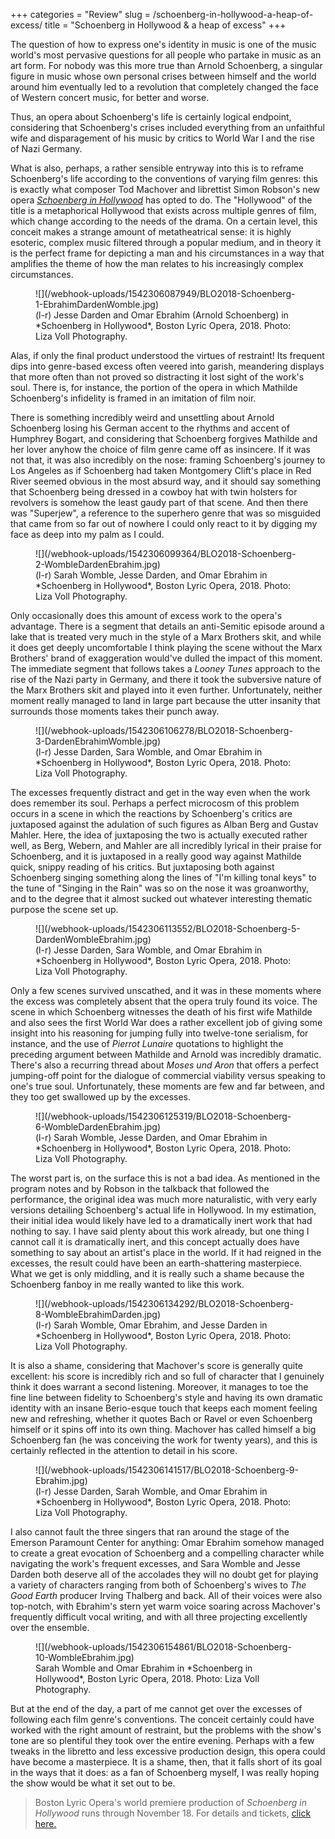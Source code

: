 +++
categories = "Review"
slug = /schoenberg-in-hollywood-a-heap-of-excess/
title = "Schoenberg in Hollywood &amp; a heap of excess"
+++

The question of how to express one's identity in music is one of the music world's most pervasive questions for all people who partake in music as an art form. For nobody was this more true than Arnold Schoenberg, a singular figure in music whose own personal crises between himself and the world around him eventually led to a revolution that completely changed the face of Western concert music, for better and worse. 

Thus, an opera about Schoenberg's life is certainly logical endpoint, considering that Schoenberg's crises included everything from an unfaithful wife and disparagement of his music by critics to World War I and the rise of Nazi Germany.

What is also, perhaps, a rather sensible entryway into this is to reframe Schoenberg's life according to the conventions of varying film genres: this is exactly what composer Tod Machover and librettist Simon Robson's new opera [*Schoenberg in Hollywood*](https://blo.org/hollywood/) has opted to do. The "Hollywood" of the title is a metaphorical Hollywood that exists across multiple genres of film, which change according to the needs of the drama. On a certain level, this conceit makes a strange amount of metatheatrical sense: it is highly esoteric, complex music filtered through a popular medium, and in theory it is the perfect frame for depicting a man and his circumstances in a way that amplifies the theme of how the man relates to his increasingly complex circumstances.

<figure data-type="image">
![](/webhook-uploads/1542306087949/BLO2018-Schoenberg-1-EbrahimDardenWomble.jpg)
<figcaption>(l-r) Jesse Darden and Omar Ebrahim (Arnold Schoenberg) in *Schoenberg in Hollywood*, Boston Lyric Opera, 2018. Photo: Liza Voll Photography.</figcaption>
</figure>

Alas, if only the final product understood the virtues of restraint! Its frequent dips into genre-based excess often veered into garish, meandering displays that more often than not proved so distracting it lost sight of the work's soul. There is, for instance, the portion of the opera in which Mathilde Schoenberg's infidelity is framed in an imitation of film noir. 

There is something incredibly weird and unsettling about Arnold Schoenberg losing his German accent to the rhythms and accent of Humphrey Bogart, and considering that Schoenberg forgives Mathilde and her lover anyhow the choice of film genre came off as insincere. If it was not that, it was also incredibly on the nose: framing Schoenberg's journey to Los Angeles as if Schoenberg had taken Montgomery Clift's place in Red River seemed obvious in the most absurd way, and it should say something that Schoenberg being dressed in a cowboy hat with twin holsters for revolvers is somehow the least gaudy part of that scene. And then there was "Superjew", a reference to the superhero genre that was so misguided that came from so far out of nowhere I could only react to it by digging my face as deep into my palm as I could.

<figure data-type="image">
![](/webhook-uploads/1542306099364/BLO2018-Schoenberg-2-WombleDardenEbrahim.jpg)
<figcaption>(l-r) Sarah Womble, Jesse Darden, and Omar Ebrahim in *Schoenberg in Hollywood*, Boston Lyric Opera, 2018. Photo: Liza Voll Photography.</figcaption>
</figure>

Only occasionally does this amount of excess work to the opera's advantage. There is a segment that details an anti-Semitic episode around a lake that is treated very much in the style of a Marx Brothers skit, and while it does get deeply uncomfortable I think playing the scene without the Marx Brothers' brand of exaggeration would've dulled the impact of this moment. The immediate segment that follows takes a *Looney Tunes* approach to the rise of the Nazi party in Germany, and there it took the subversive nature of the Marx Brothers skit and played into it even further. Unfortunately, neither moment really managed to land in large part because the utter insanity that surrounds those moments takes their punch away.

<figure data-type="image">
![](/webhook-uploads/1542306106278/BLO2018-Schoenberg-3-DardenEbrahimWomble.jpg)
<figcaption>(l-r) Jesse Darden, Sara Womble, and Omar Ebrahim in *Schoenberg in Hollywood*, Boston Lyric Opera, 2018. Photo: Liza Voll Photography.</figcaption>
</figure>

The excesses frequently distract and get in the way even when the work does remember its soul. Perhaps a perfect microcosm of this problem occurs in a scene in which the reactions by Schoenberg's critics are juxtaposed against the adulation of such figures as Alban Berg and Gustav Mahler. Here, the idea of juxtaposing the two is actually executed rather well, as Berg, Webern, and Mahler are all incredibly lyrical in their praise for Schoenberg, and it is juxtaposed in a really good way against Mathilde quick, snippy reading of his critics. But juxtaposing both against Schoenberg singing something along the lines of "I'm killing tonal keys" to the tune of "Singing in the Rain" was so on the nose it was groanworthy, and to the degree that it almost sucked out whatever interesting thematic purpose the scene set up.

<figure data-type="image">
![](/webhook-uploads/1542306113552/BLO2018-Schoenberg-5-DardenWombleEbrahim.jpg)
<figcaption>(l-r) Jesse Darden, Sara Womble, and Omar Ebrahim in *Schoenberg in Hollywood*, Boston Lyric Opera, 2018. Photo: Liza Voll Photography.</figcaption>
</figure>

Only a few scenes survived unscathed, and it was in these moments where the excess was completely absent that the opera truly found its voice. The scene in which Schoenberg witnesses the death of his first wife Mathilde and also sees the first World War does a rather excellent job of giving some insight into his reasoning for jumping fully into twelve-tone serialism, for instance, and the use of *Pierrot Lunaire* quotations to highlight the preceding argument between Mathilde and Arnold was incredibly dramatic. There's also a recurring thread about *Moses und Aron* that offers a perfect jumping-off point for the dialogue of commercial viability versus speaking to one's true soul. Unfortunately, these moments are few and far between, and they too get swallowed up by the excesses.

<figure data-type="image">
![](/webhook-uploads/1542306125319/BLO2018-Schoenberg-6-WombleDardenEbrahim.jpg)
<figcaption>(l-r) Sarah Womble, Jesse Darden, and Omar Ebrahim in *Schoenberg in Hollywood*, Boston Lyric Opera, 2018. Photo: Liza Voll Photography.</figcaption>
</figure>

The worst part is, on the surface this is not a bad idea. As mentioned in the program notes and by Robson in the talkback that followed the performance, the original idea was much more naturalistic, with very early versions detailing Schoenberg's actual life in Hollywood. In my estimation, their initial idea would likely have led to a dramatically inert work that had nothing to say. I have said plenty about this work already, but one thing I cannot call it is dramatically inert, and this concept actually does have something to say about an artist's place in the world. If it had reigned in the excesses, the result could have been an earth-shattering masterpiece. What we get is only middling, and it is really such a shame because the Schoenberg fanboy in me really wanted to like this work.

<figure data-type="image">
![](/webhook-uploads/1542306134292/BLO2018-Schoenberg-8-WombleEbrahimDarden.jpg)
<figcaption>(l-r) Sarah Womble, Omar Ebrahim, and Jesse Darden in *Schoenberg in Hollywood*, Boston Lyric Opera, 2018. Photo: Liza Voll Photography.</figcaption>
</figure>

It is also a shame, considering that Machover's score is generally quite excellent: his score is incredibly rich and so full of character that I genuinely think it does warrant a second listening. Moreover, it manages to toe the fine line between fidelity to Schoenberg's style and having its own dramatic identity with an insane Berio-esque touch that keeps each moment feeling new and refreshing, whether it quotes Bach or Ravel or even Schoenberg himself or it spins off into its own thing. Machover has called himself a big Schoenberg fan (he was conceiving the work for twenty years), and this is certainly reflected in the attention to detail in his score.

<figure data-type="image">
![](/webhook-uploads/1542306141517/BLO2018-Schoenberg-9-Ebrahim.jpg)
<figcaption>(l-r) Jesse Darden, Sarah Womble, and Omar Ebrahim in *Schoenberg in Hollywood*, Boston Lyric Opera, 2018. Photo: Liza Voll Photography.</figcaption>
</figure>

I also cannot fault the three singers that ran around the stage of the Emerson Paramount Center for anything: Omar Ebrahim somehow managed to create a great evocation of Schoenberg and a compelling character while navigating the work's frequent excesses, and Sara Womble and Jesse Darden both deserve all of the accolades they will no doubt get for playing a variety of characters ranging from both of Schoenberg's wives to *The Good Earth* producer Irving Thalberg and back. All of their voices were also top-notch, with Ebrahim's stern yet warm voice soaring across Machover's frequently difficult vocal writing, and with all three projecting excellently over the ensemble.

<figure data-type="image">
![](/webhook-uploads/1542306154861/BLO2018-Schoenberg-10-WombleEbrahim.jpg)
<figcaption>Sarah Womble and Omar Ebrahim in *Schoenberg in Hollywood*, Boston Lyric Opera, 2018. Photo: Liza Voll Photography.</figcaption>
</figure>

But at the end of the day, a part of me cannot get over the excesses of following each film genre's conventions. The conceit certainly could have worked with the right amount of restraint, but the problems with the show's tone are so plentiful they took over the entire evening. Perhaps with a few tweaks in the libretto and less excessive production design, this opera could have become a masterpiece. It is a shame, then, that it falls short of its goal in the ways that it does: as a fan of Schoenberg myself, I was really hoping the show would be what it set out to be.

>Boston Lyric Opera's world premiere production of *Schoenberg in Hollywood* runs through November 18. For details and tickets, [click here.](https://blo.org/hollywood/)

